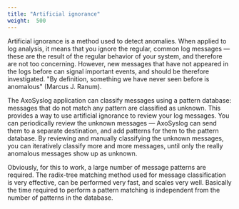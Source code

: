 ```yaml
---
title: "Artificial ignorance"
weight:  500
---
```

<!-- DISCLAIMER: This file is based on the syslog-ng Open Source Edition documentation https://github.com/balabit/syslog-ng-ose-guides/commit/2f4a52ee61d1ea9ad27cb4f3168b95408fddfdf2 and is used under the terms of The syslog-ng Open Source Edition Documentation License. The file has been modified by Axoflow. -->

Artificial ignorance is a method used to detect anomalies. When applied to log analysis, it means that you ignore the regular, common log messages — these are the result of the regular behavior of your system, and therefore are not too concerning. However, new messages that have not appeared in the logs before can signal important events, and should be therefore investigated. "By definition, something we have never seen before is anomalous" (Marcus J. Ranum). 

The AxoSyslog application can classify messages using a pattern database: messages that do not match any pattern are classified as unknown. This provides a way to use artificial ignorance to review your log messages. You can periodically review the unknown messages — AxoSyslog can send them to a separate destination, and add patterns for them to the pattern database. By reviewing and manually classifying the unknown messages, you can iteratively classify more and more messages, until only the really anomalous messages show up as unknown.

Obviously, for this to work, a large number of message patterns are required. The radix-tree matching method used for message classification is very effective, can be performed very fast, and scales very well. Basically the time required to perform a pattern matching is independent from the number of patterns in the database.
